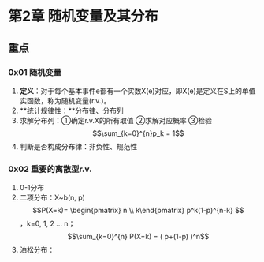 # 第2章 随机变量及其分布

## 重点

### **0x01 随机变量**

1. **定义**：对于每个基本事件e都有一个实数X\(e\)对应，即X\(e\)是定义在S上的单值实函数，称为随机变量\(r.v.\)。
2. **统计规律性：**分布律、分布列
3. 求解分布列：①确定r.v.X的所有取值 ②求解对应概率 ③检验 $$\sum_{k=0}^{n}p_k = 1$$ 
4. 判断是否构成分布律：非负性、规范性

### **0x02 重要的离散型r.v.**

1. 0-1分布  
2. 二项分布：X~b\(n, p\)   $$P(X=k)=  \begin{pmatrix} n \\ k\end{pmatrix} p^k(1-p)^{n-k} $$ ，k=0, 1, 2 ... n； $$\sum_{k=0}^{n} P(X=k) = ( p+(1-p) )^n$$   
3. 泊松分布：





